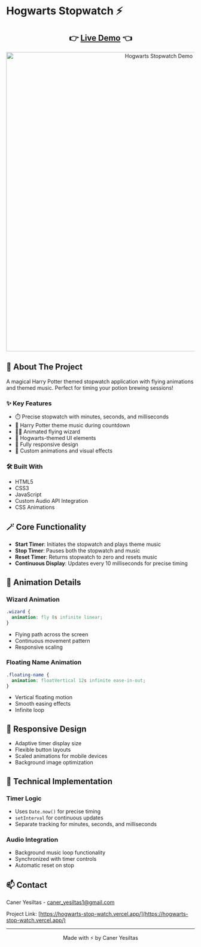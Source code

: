 # Hogwarts Stopwatch ⚡️

<div align="center">
  <h2>
    👉 <a href="https://hogwarts-stop-watch.vercel.app/">Live Demo</a> 👈
  </h2>
</div>

<div align="center">
  <img src="./assets/hogwarts-stopwatch.gif" alt="Hogwarts Stopwatch Demo" width="800"/>
</div>

## 📌 About The Project

A magical Harry Potter themed stopwatch application with flying animations and themed music. Perfect for timing your potion brewing sessions!

### ✨ Key Features

- ⏱️ Precise stopwatch with minutes, seconds, and milliseconds
- 🎵 Harry Potter theme music during countdown
- 🧙‍♂️ Animated flying wizard
- 🏰 Hogwarts-themed UI elements
- 📱 Fully responsive design
- 🎨 Custom animations and visual effects

### 🛠️ Built With

- HTML5
- CSS3
- JavaScript
- Custom Audio API Integration
- CSS Animations

## 🪄 Core Functionality

- **Start Timer**: Initiates the stopwatch and plays theme music
- **Stop Timer**: Pauses both the stopwatch and music
- **Reset Timer**: Returns stopwatch to zero and resets music
- **Continuous Display**: Updates every 10 milliseconds for precise timing

## 💫 Animation Details

### Wizard Animation
```css
.wizard {
  animation: fly 8s infinite linear;
}
```
- Flying path across the screen
- Continuous movement pattern
- Responsive scaling

### Floating Name Animation
```css
.floating-name {
  animation: floatVertical 12s infinite ease-in-out;
}
```
- Vertical floating motion
- Smooth easing effects
- Infinite loop

## 📱 Responsive Design

- Adaptive timer display size
- Flexible button layouts
- Scaled animations for mobile devices
- Background image optimization

## 🎯 Technical Implementation

### Timer Logic
- Uses `Date.now()` for precise timing
- `setInterval` for continuous updates
- Separate tracking for minutes, seconds, and milliseconds

### Audio Integration
- Background music loop functionality
- Synchronized with timer controls
- Automatic reset on stop

## 📫 Contact

Caner Yesiltas - caner_yesiltas1@gmail.com

Project Link: [https://hogwarts-stop-watch.vercel.app/](https://hogwarts-stop-watch.vercel.app/)

---

<div align="center">
  Made with ⚡️ by Caner Yesiltas
</div>